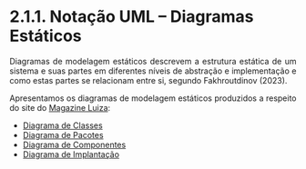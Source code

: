 # 2.1.1. Notação UML – Diagramas Estáticos

<p align="justify">
Diagramas de modelagem estáticos descrevem a estrutura estática de um sistema e suas partes em diferentes níveis de abstração e implementação e como estas partes se relacionam entre si, segundo Fakhroutdinov (2023).
</p>

<p align="justify">
Apresentamos os diagramas de modelagem estáticos produzidos a respeito do site do <a href="magazineluiza.com.br/">Magazine Luiza</a>:
</p>

- [Diagrama de Classes](https://unbarqdsw2023-2.github.io/2023.2_G8_ProjetoMagazineLuiza/#/./Modelagem/2.1.1.1.DiagramaClasses.md)
- [Diagrama de Pacotes](https://unbarqdsw2023-2.github.io/2023.2_G8_ProjetoMagazineLuiza/#/./Modelagem/2.1.1.2.DiagramaPacotes.md)
- [Diagrama de Componentes](https://unbarqdsw2023-2.github.io/2023.2_G8_ProjetoMagazineLuiza/#/./Modelagem/2.1.1.3.DiagramaComponentes.md)
- [Diagrama de Implantação](https://unbarqdsw2023-2.github.io/2023.2_G8_ProjetoMagazineLuiza/#/./Modelagem/2.1.1.4.DiagramaImplantacao.md)